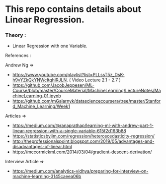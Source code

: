 # This repo contains details about Linear Regression.

### Theory : 
- Linear Regression with one Variable.

References :

Andrew Ng =>
 - https://www.youtube.com/playlist?list=PLLssT5z_DsK-h9vYZkQkYNWcItqhlRJLN. ( Video Lecture 2.1 - 2.7 )
 - https://github.com/JacobJeppesen/ML-Course/blob/master/CourseMaterial/MachineLearning/LectureNotes/MachineLearning-01.ipynb
 - https://github.com/mGalarnyk/datasciencecoursera/tree/master/Stanford_Machine_Learning/Week1
 
Articles =>
 - https://medium.com/@ranaprathap/learning-ml-with-andrew-part-1-linear-regression-with-a-single-variable-615f2d163b88
 - https://statisticsbyjim.com/regression/heteroscedasticity-regression/
 - http://theprofessionalspoint.blogspot.com/2019/05/advantages-and-disadvantages-of-linear.html
 - https://mccormickml.com/2014/03/04/gradient-descent-derivation/
 
Interview Article =>
 - https://medium.com/analytics-vidhya/preparing-for-interview-on-machine-learning-3145caeea06b
 
